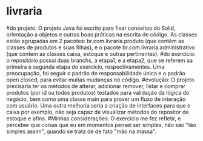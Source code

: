 # livraria
#do projeto:
O projeto Java foi escrito para fixar conseitos do Solid, orientação a objetos e outras boas práticas na escrita de código.
As classes estão agrupadas em 2 pacotes: br.com.livraria.produto (que contém as classes de produtos e suas filhas), e o pacote br.com.livraria.administrativo (que contem as classes caixa, estoque e outras pertinentes).
#do exercicio:
o repositório possui duas branchs, a etapa1, e a etapa2, que se referem aa primeira e segunda etapa do exercício, respectivamentes. Uma preocupação, foi seguir o padrão de responsabilidade única e o padrão open closed, para evitar muitas mudanças no código.
#evolução:
O projeto precisaria ter os métodos de alterar, adicionar remover, listar e comprar produtos (por id ou todos produtos) testados para validação da lógica do negócio, bem como uma classe main para prover um fluxo de interação com usuário.
Uma outra melhoria seria a criação de interfaces para que o caixa por exemplo, não seja capaz de visualizar métodos do repositor de estoque e afins.
#Minhas considerações:
O exercício me fez refletir, e perceber que coisas que eu em momentos pensei ser simples, não são "tão simples assim", quando se trata de de fato "mão na massa". 
